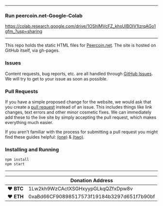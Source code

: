 -------------------------
### Run peercoin.net-Google-Colab

https://colab.research.google.com/drive/1OShIMVcFZ_khsUIBOIV1lzrqAGo1gfm_?usp=sharing

-------------------------

This repo holds the static HTML files for [Peercoin.net](https://peercoin.net).
The site is hosted on GitHub itself, via gh-pages.

### Issues
Content requests, bug reports, etc. are all handled through [GitHub Issues](https://github.com/peercoin/peercoin.net/issues). 
</br> We will try to get to your issue as soon as possible.

### Pull Requests
If you have a simple proposed change for the website, we would ask that you create a [pull request](https://github.com/peercoin/peercoin.net/pulls) instead of an issue. This includes things like link changes, text errors and other minor cosmetic fixes. 
We can immediately add these to the live site by simply accepting the pull request, which makes everything much easier.

If you aren't familiar with the process for submitting a pull request you might find these guides helpful: 
[(one)](https://help.github.com/articles/using-pull-requests) & [(two)](https://gun.io/blog/how-to-github-fork-branch-and-pull-request/).

### Installing and Running
```sh
npm install
npm start
```

----

|  | Donation Address |
| --- | --- |
| ♥ __BTC__ | 1Lw2kh9WzCActXSGHxyypGLkqQZfxDpw8v |
| ♥ __ETH__ | 0xaBd66CF90898517573f19184b3297d651f7b90bf |
